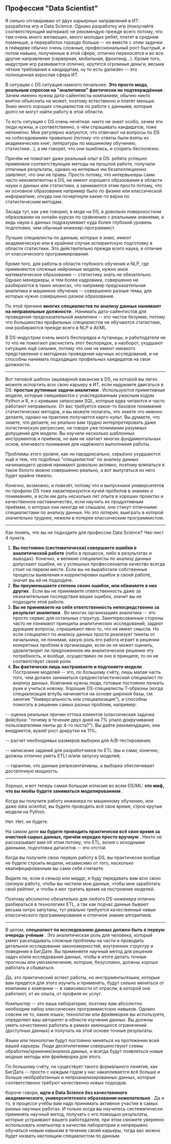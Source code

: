 ## Профессия "Data Scientist"

Я сильно отговариваю от двух карьерных направлений в ИТ: разработка игр и Data Science. Однако разработку игр (поизучайте соответствующий материал) не рекомендую прежде всего потому, что там очень много желающих, много молодых ребят, платят в среднем поменьше, а переработок гораздо больше -- но вместе с этим задачки в геймдеве обычно очень сложные, профессиональный рост быстрый, и потом навыки, полученные в этой сфере, отлично переносятся и во все другие направления (серверная, мобильная, фронтенд...). Кроме того, индустрия игр развивается отлично, крутятся огромные деньги, весьма чёткие требования к кандидатам, ну то есть gamedev -- это полноценная взрослая сфера ИТ.

В ситуации с DS ситуация намного печальнее.  **Это просто мода, реальным спросом на "аналитиков" фактически не подтверждённая** . Зачем именно нужны дата-сайентисты компаниям, обычно никто внятно объяснить не может, поэтому естественно и платят меньше. Знаю много хороших специалистов по работе с данными, которые долго не могут найти работу в этой области.

То есть ситуация с DS очень нечёткая: никто не знает особо, зачем эти люди нужны, и соответственно, о чём спрашивать кандидатов, тоже непонятно. Мне регулярно жалуются, что отвечают на вопросы по DS на собеседованиях правильно (потому что ответы были взяты из академических книг, литературы по машинному обучению, статистике...), а им говорят, что они ошиблись, и спорить бесполезно.

Причём не помогает даже реальный опыт в DS: ребята успешно применяли соответствующие методы на прошлой работе, получали отличные результаты, однако на интервью им безапелляционно заявляют, что они не правы. Просто потому, что интервьюеры сами часто некомпетентны в DS, не имеют хорошего образования в области науки о данных или статистики, а занимаются этим просто потому, что их основное образование например было по физике или классической информатике, откуда они почерпнули какие-то верхи по статистическим методам.

Засада тут, как уже говорил, в моде на DS, в довольно поверхностном образовании на онлайн-курсах по сравнению с реальными знаниями, а ведь наука о данных подразумевает куда более глубокий уровень подготовки, чем обычный инженер-программист.

Лучшие специалисты по данным, которых я знаю, имеют академическую или в крайнем случае аспирантскую подготовку в области статистики. Это действительно прежде всего наука, в отличие от классического программирования.

Кроме того, для работы в области глубокого обучения и NLP, где применяются сложные нейронные модели, нужно иное математическое образование -- статистику знать не обязательно. Однако менеджеры, и тем более кадровики, совершенно не разбираются в таких нюансах, что например предсказательная аналитика и машинное обучение -- совершенно разные темы, для которых нужно совершенно разное образование.

По этой причине  **многих специалистов по анализу данных нанимают на неправильные должности** . Нанимать дата-сайентистов для проведения предсказательной аналитики -- это чистое безумие, потому что большинство профильных специалистов не обучаются статистике, они разбираются прежде всего в NLP и AI/ML.

В DS-индустрии очень много беспорядка и путаницы, и работодатели не то что не помогают расчистить этот беспорядок, а наоборот, ухудшают ситуацию ещё сильнее, потому что они не имеют никакого представления о методиках проведения научных исследований, и не способны нанимать подходящих профильных кандидатов на свои должности.

---

Вот типовой шаблон зашкварной вакансии в DS, на которой вы легко можете испортить всю свою карьеру в ИТ, если надумаете двигаться в DS:  **простые рутинные задачи аналитики** . Используются примитивные модели, которые смешиваются с унаследованным ужасным кодом Python и R, и c кривыми запросами SQL, которые едва читаются и часто работают неправильно. От вас требуется какое-то базовое понимание статистических методов, и вы можете полагать, что знаете что именно делаете, однако на практике получается карго-культ. Вы думаете, что знаете, что делаете, но реально вам трудно интерпретировать даже логистическую регрессию, не говоря уже понимании разумных допущений для модели. Вы изучили несколько шаблонных инструментов и приёмов, но вам не хватает многих фундаментальных основ, ключевого понимания для надёжного выполнения работы.

Проблемы этого уровня, как ни парадоксально, серьёзно ухудшаются ещё и тем, что подобных "специалистов" по анализу данных начинающего уровня нанимают довольно активно, поэтому вляпаться в такое болото можно совершенно реально, а вот выпутаться из него будет крайне тяжело.

Конечно, возможно, и повезёт, потому что и выпускники университетов по профилю DS тоже характеризуются кучей пробелов в знаниях и пониманиях, и если им дать несколько лет опыта в хороших проектах и качественное наставничество, если научить их продуктивным приёмам, о которых они никогда не слышали, они станут отличными специалистами по анализу данных. Но это лотерея, выиграть в которой значительно труднее, нежели в лотерее классическим программистом.

---

Как понять, что вы не подходите для профессии Data Science? Чек-лист 4 пункта.

1. **Вы постоянно (систематически) совершаете ошибки в аналитической работе** (либо в процессе, либо в результатах и выводах). Конечно, и великие специалисты по анализу данных допускают ошибки, но у успешных профессионалов качество всегда стоит на первом месте. Если вы не выработали собственные процессы выявления и корректировки ошибок в своей работе, значит вы ей не подходите.
2. **Вы преуменьшаете степень своих ошибок, или обвиняете в них других** . Если вы не принимаете ответственность даже за незначительные последствия ваших ошибок, значит вы не подходите этой работе.
3. **Вы не принимаете на себя ответственность непосредственно за результат аналитики** . Во многих организациях аналитика -- это просто сервис для остальных структур. Заинтересованные стороны часто не понимают принципы аналитических исследований, задают дурацкие вопросы, спрашивают явно то, что не имеет смысла. Но если специалист по анализу данных просто реализует тикеты от начальника, не понимая, какую роль его работа играет в решении конкретных проблем в организации, если он не может оценить, удовлетворит ли предложенное им аналитическое решение эту потребность, и вообще, осуществимо ли оно в принципе, то он не соответствует своей роли.
4. **Вы фактически лишь настраиваете и подгоняете модели** . Построение моделей -- это, по большому счёту, лишь малая часть того, чем должен заниматься среднестатистический специалист по анализу данных. Компании нужны люди, готовые постоянно пачкать руки и учиться новому. Хорошие DS-специалисты Т-образны (когда специализация вглубь начинается на основе широкой базы, см. занятие "Универсальность или специализация"), и способны помогать в решении самых разных проблем, например:

-- оценка реальных причин оттока клиентов (классическая задачка фейсбука: "почему в течение двух дней на 7% упало докручивание пользователями ленты до 4-го поста?"). Вы даёте рекомендацию, она внедряется, вуаля! рост докрутки на 11%;

-- расчет необходимых размеров выборки для A/B-тестирования;

-- написание заданий для разработчиков по ETL (вы и сами, конечно, должны отлично уметь ETL) и/или запуску моделей;

-- гарантии, что данные репрезентативны, а выборка обеспечивает достаточную мощность.

---

Хорошо, и вот теперь самая большая иллюзия во всем DS/ML:  **это миф, что вы якобы будете заниматься моделированием** .

Когда вы получите работу инженера по машинному обучению, или даже data scientist, вы будете проводить всё свое время, строя крутые модели на Python.

Нет. Нет, не будете.

На самом деле  **вы будете проводить практически всё свое время за очисткой сырых данных, причём нередко просто вручную** . Никто не рассказывает вам об этом потому, что ETL, возня с исходными данными, подготовка датасетов -- это отстой.

Когда вы получите свою первую работу в DS, вы практически вообще не будете строить модели, независимо от того, насколько квалифицированным вы сами себя считаете.

Видите ли, если я сеньор или миддл, я буду передавать вам всю свою грязную работу, чтобы вы чистили мои данные, чтобы мне заработать свой рейтинг, и чтобы я мог тратить время на построение моделей.

Поэтому абсолютно обязательно для любого DS-инженера отлично разбираться в технологиях ETL, а так как подчас данные бывают весьма хитро запутаны, тут реально требуется качественный навык классического программирования и отличное знание алгоритмов.

---

В целом,  **специалист по исследованию данных должен быть в первую очередь учёным** . Это аналитическая роль для человека, который умеет раскладывать сложные проблемы на части и проводить детальное исследование закономерностей, внутренних структур и поведения в БигДате. Вы применяете научный метод для решения задач и/или исследования данных, чтобы в итоге делать точные прогнозы или умозаключения, которые, безусловно, должны хорошо работать и сбываться.

Да, это практический аспект работы, но инструменты/языки, которые вам придется для этого изучить и применять, будут сильно меняться от компании к компании -- в зависимости от отрасли, в которой они работают, от их опыта, от профиля их услуг.

Компьютер -- это ваша лаборатория, поэтому вам абсолютно необходим набор классических программистских навыков. Однако совсем не то, какие языки, технологии или фреймворки вы используете, определяет ваш авторитет в области изучения данных. Вы должны уметь качественно работать в рамках имеющихся ограничений (доступных данных) и получать на этой основе точные результаты.

Языки или технологии будут постоянно меняться на протяжении всей вашей карьеры. Люди десятилетиями совершенствуют схемы обработки/хранения/анализа данных, и всегда будут появляться новые модные методы или фреймворки для этого.

По большому счёту, не существует такого формального понятия, как БигДата -- просто с каждым годом у нас накапливается всё больше и больше необработанных и непроанализированных данных, которые соответственно требуют качественно новых подходов.

Короче говоря,  **идти в Data Science без качественного академического, университетского образования нежелательно** . Да и то, в процессе учёбы вам надо принимать активное участие в самых разных научных работах. И только когда вы научитесь систематически применять научный метод, получать с его помощью результаты, которые устраивают вашего работодателя, при этом сможете уверенно использовать компьютер в качестве лаборатории и непрерывно обучаться новым навыкам в течение своей карьеры, тогда вас можно будет назвать настоящим специалистом по данным.
